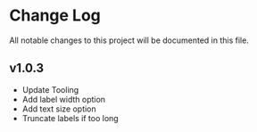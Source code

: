 # Change Log

All notable changes to this project will be documented in this file.

## v1.0.3

- Update Tooling
- Add label width option
- Add text size option
- Truncate labels if too long
